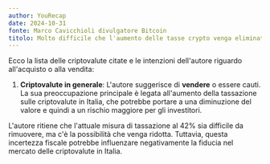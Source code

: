 ```yaml
---
author: YouRecap
date: 2024-10-31
fonte: Marco Cavicchioli divulgatore Bitcoin
titolo: Molto difficile che l'aumento delle tasse crypto venga eliminato
---
```


Ecco la lista delle criptovalute citate e le intenzioni dell'autore riguardo all'acquisto o alla vendita:

1. **Criptovalute in generale**: L'autore suggerisce di **vendere** o essere cauti. La sua preoccupazione principale è legata all'aumento della tassazione sulle criptovalute in Italia, che potrebbe portare a una diminuzione del valore e quindi a un rischio maggiore per gli investitori.

L'autore ritiene che l'attuale misura di tassazione al 42% sia difficile da rimuovere, ma c'è la possibilità che venga ridotta. Tuttavia, questa incertezza fiscale potrebbe influenzare negativamente la fiducia nel mercato delle criptovalute in Italia.

